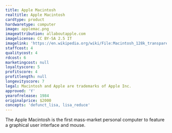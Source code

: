 ```yaml
---
title: Apple Macintosh
realtitle: Apple Macintosh
cardtype: product
hardwaretype: computer
image: applemac.png
imageattribution: allaboutapple.com
imagelicense: CC BY-SA 2.5 IT
imagelink: 'https://en.wikipedia.org/wiki/File:Macintosh_128k_transparency.png'
staffcost: 4
qualitycost: 4
rdcost: 6
marketingcost: null
loyaltyscore: 5
profitscore: 4
profitlength: null
longevityscore: 7
legal: Macintosh and Apple are trademarks of Apple Inc.
approved: 'Y'
yearofrelease: 1984
originalprice: $2000
concepts: 'defunct_lisa, lisa_reduce'
---
```


The Apple Macintosh is the first mass-market personal computer to feature a graphical user interface and mouse.
